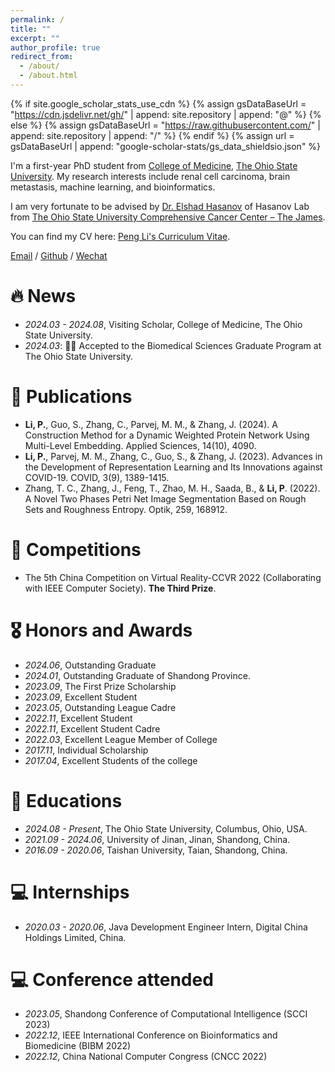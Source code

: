 ```yaml
---
permalink: /
title: ""
excerpt: ""
author_profile: true
redirect_from: 
  - /about/
  - /about.html
---
```


{% if site.google_scholar_stats_use_cdn %}
{% assign gsDataBaseUrl = "https://cdn.jsdelivr.net/gh/" | append: site.repository | append: "@" %}
{% else %}
{% assign gsDataBaseUrl = "https://raw.githubusercontent.com/" | append: site.repository | append: "/" %}
{% endif %}
{% assign url = gsDataBaseUrl | append: "google-scholar-stats/gs_data_shieldsio.json" %}

<span class='anchor' id='about-me'></span>


I'm a first-year PhD student from [College of Medicine](https://medicine.osu.edu/), [The Ohio State University](https://www.osu.edu/). My research interests include renal cell carcinoma, brain metastasis, machine learning, and bioinformatics.

I am very fortunate to be advised by [Dr. Elshad Hasanov](https://cancer.osu.edu/find-a-doctor/search-physician-directory/elshad-hasanov/) of Hasanov Lab from [The Ohio State University Comprehensive Cancer Center – The James](https://cancer.osu.edu/).

You can find my CV here: [Peng Li's Curriculum Vitae](../assets/Curriculum_Vitae.pdf).

[Email](li.15176@osu.edu) / [Github](https://penglee13.github.io) / [Wechat](../images/wechat.jpg)


# 🔥 News
- *2024.03 - 2024.08*, Visiting Scholar, College of Medicine, The Ohio State University.
- *2024.03*: 🎉🎉 Accepted to the Biomedical Sciences Graduate Program at The Ohio State University. 

# 📝 Publications 
- **Li, P.**, Guo, S., Zhang, C., Parvej, M. M., & Zhang, J. (2024). A Construction Method for a Dynamic Weighted Protein Network Using Multi-Level Embedding. Applied Sciences, 14(10), 4090.
- **Li, P.**, Parvej, M. M., Zhang, C., Guo, S., & Zhang, J. (2023). Advances in the Development of Representation Learning and Its Innovations against COVID-19. COVID, 3(9), 1389-1415.
- Zhang, T. C., Zhang, J., Feng, T., Zhao, M. H., Saada, B., & **Li, P**. (2022). A Novel Two Phases Petri Net Image Segmentation Based on Rough Sets and Roughness Entropy. Optik, 259, 168912.

# 🎯 Competitions
- The 5th China Competition on Virtual Reality-CCVR 2022 (Collaborating with IEEE Computer Society). **The Third Prize**.

# 🎖 Honors and Awards
  - *2024.06*, Outstanding Graduate
  - *2024.01*, Outstanding Graduate of Shandong Province.
  - *2023.09*, The First Prize Scholarship
  - *2023.09*, Excellent Student
  - *2023.05*, Outstanding League Cadre
  - *2022.11*, Excellent Student
  - *2022.11*, Excellent Student Cadre
  - *2022.03*, Excellent League Member of College
  - *2017.11*, Individual Scholarship
  - *2017.04*, Excellent Students of the college

# 📖 Educations
- *2024.08 - Present*, The Ohio State University, Columbus, Ohio, USA.
- *2021.09 - 2024.06*, University of Jinan, Jinan, Shandong, China.
- *2016.09 - 2020.06*, Taishan University, Taian, Shandong, China.

# 💻 Internships
- *2020.03 - 2020.06*, Java Development Engineer Intern, Digital China Holdings Limited, China.

# 💻 Conference attended
  - *2023.05*, Shandong Conference of Computational Intelligence (SCCI 2023)
  - *2022.12*, IEEE International Conference on Bioinformatics and Biomedicine (BIBM 2022)
  - *2022.12*, China National Computer Congress (CNCC 2022)

